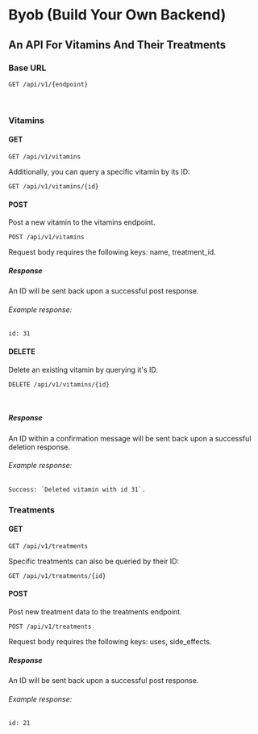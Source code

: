 # Byob (Build Your Own Backend)
## An API For Vitamins And Their Treatments

### Base URL
```
GET /api/v1/{endpoint}
```

<br/>

### Vitamins
#### GET
```
GET /api/v1/vitamins
```
Additionally, you can query a specific vitamin by its ID:
```
GET /api/v1/vitamins/{id}
```
#### POST
Post a new vitamin to the vitamins endpoint.
```
POST /api/v1/vitamins
```
Request body requires the following keys: name, treatment_id.
##### Response
An ID will be sent back upon a successful post response.
<br/>
###### Example response:
```
id: 31
```
#### DELETE
Delete an existing vitamin by querying it's ID.
```
DELETE /api/v1/vitamins/{id}
```

<br/>

##### Response
An ID within a confirmation message will be sent back upon a successful deletion response.
<br/>
###### Example response:
```
Success: `Deleted vitamin with id 31`.
```
### Treatments
#### GET
```
GET /api/v1/treatments
```
Specific treatments can also be queried by their ID:
```
GET /api/v1/treatments/{id}
```
#### POST
Post new treatment data to the treatments endpoint.
```
POST /api/v1/treatments
```
Request body requires the following keys: uses, side_effects.
##### Response
An ID will be sent back upon a successful post response.
<br/>
###### Example response:
```
id: 21
```
